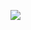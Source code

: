 ![](http://www.plantuml.com/plantuml/png/SoWkIImgAStDuKhCoSalZy_DhCZCI-VYIamkoIzIK7hQi__fXDx7pSiUD-zvtBGDI2ef91OhEERbvrNcvfSMmzGzRbxxk6d3uwObZvitOwWEBKujWXkuPDhBvXMFcxQ2b3HFVjoq4wp4jQA4YwiWCJaxCJrLGGbk0fYSz6Jld6ST4nutpdpSrAsaKCsbe51Qd9gSM9ogeE5Sb9fOaWgsGHDa3eJFLGit3DLfMCtmoK_Fp4CO0UPYDM7HuoQWkpfm6P9VMe8m1ShdgiNbhSPrJtOqF6lf1pAUDRS-NR0HwD6d_TEUxfkErNptL2J3WHoGmV1OKD2rW_eSMGme2F4B5qWZK0tKKL0ka0yo1nZoSBP3QbuAC2a00000)